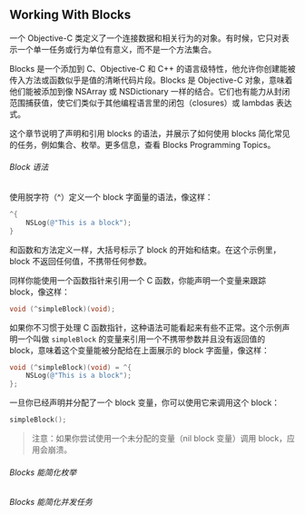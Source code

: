 ## Working With Blocks

一个 Objective-C 类定义了一个连接数据和相关行为的对象。有时候，它只对表示一个单一任务或行为单位有意义，而不是一个方法集合。

Blocks 是一个添加到 C、Objective-C 和 C++ 的语言级特性，他允许你创建能被传入方法或函数似乎是值的清晰代码片段。Blocks 是 Objective-C 对象，意味着他们能被添加到像 NSArray 或 NSDictionary 一样的结合。它们也有能力从封闭范围捕获值，使它们类似于其他编程语言里的闭包（closures）或 lambdas 表达式。

这个章节说明了声明和引用 blocks 的语法，并展示了如何使用 blocks 简化常见的任务，例如集合、枚举。更多信息，查看 Blocks Programming Topics。

###### Block 语法

使用脱字符（^）定义一个 block 字面量的语法，像这样：

```objective-c
^{
    NSLog(@"This is a block");
}
```

和函数和方法定义一样，大括号标示了 block 的开始和结束。在这个示例里，block 不返回任何值，不携带任何参数。

同样你能使用一个函数指针来引用一个 C 函数，你能声明一个变量来跟踪 block，像这样：

```objective-c
void (^simpleBlock)(void);
```

如果你不习惯于处理 C 函数指针，这种语法可能看起来有些不正常。这个示例声明一个叫做 `simpleBlock` 的变量来引用一个不携带参数并且没有返回值的 block，意味着这个变量能被分配给在上面展示的 block 字面量，像这样：

```objective-c
void (^simpleBlock)(void) = ^{
    NSLog(@"This is a block");
};
```

一旦你已经声明并分配了一个 block 变量，你可以使用它来调用这个 block：

```objective-c
simpleBlock();
```

> 注意：如果你尝试使用一个未分配的变量（nil block 变量）调用 block，应用会崩溃。

###### Blocks 能简化枚举

###### Blocks 能简化并发任务